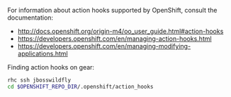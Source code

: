 For information about action hooks supported by OpenShift, consult the documentation:

- http://docs.openshift.org/origin-m4/oo_user_guide.html#action-hooks
- https://developers.openshift.com/en/managing-action-hooks.html
- https://developers.openshift.com/en/managing-modifying-applications.html

Finding action hooks on gear:

```bash
rhc ssh jbosswildfly
cd $OPENSHIFT_REPO_DIR/.openshift/action_hooks
```